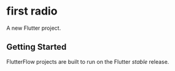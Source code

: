 # first radio

A new Flutter project.

## Getting Started

FlutterFlow projects are built to run on the Flutter _stable_ release.
